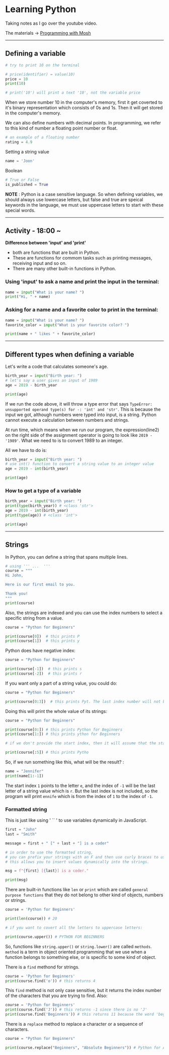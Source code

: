 # Learning Python

Taking notes as I go over the youtube video.

The materials -> [Programming with Mosh](https://www.youtube.com/watch?v=_uQrJ0TkZlc&t=211s)

---

## Defining a variable

```py
# try to print 10 on the terminal

# price(identifier) = value(10)
price = 10 
print(10)

# print('10') will print a text '10', not the variable price
```

When we store number 10 in the computer's memory, first it get coverted to it's binary representation which consists of 0s and 1s. Then it will get stored in the computer's memory. 

We can also define numbers with decimal points. In programming, we refer to this kind of number a floating point number or float.

```py
# an example of a floating number
rating = 4.9
```

Setting a string value 

```py
name = 'Joon'
```

Boolean

```py
# True or False
is_published = True 
```

**NOTE** : Python is a case sensitive language. So when defining variables, we should always use lowercase letters, but false and true are speical keywords in the language, we must use uppercase letters to start with these special words.

---

## Activity - 18:00 ~

**Difference between 'input' and 'print'**
  - both are functions that are built in Python.
  - These are functions for commom tasks such as printing messages, receiving input and so on.
  - There are many other built-in functions in Python.

### Using 'input' to ask a name and print the input in the terminal:

```py
name = input("What is your name? ")
print("Hi, " + name)
```

### Asking for a name and a favorite color to print in the terminal:

```py
name = input("What is your name? ")
favorite_color = input("What is your favorite color? ")

print(name + " likes " + favorite_color)
```

---

## Different types when defining a variable

Let's write a code that calculates someone's age.

```py
birth_year = input("Birth year: ")
# let's say a user gives an input of 1989
age = 2019 - birth_year

print(age)
```

If we run the code above, it will throw a type error that says `TypeError: unsupported operand type(s) for -: 'int' and 'str'`. This is because the input we got, although numbers were typed into input, is a string. Python cannot execute a calculation between numbers and strings.

At run time, which means when we run our program, the expression(line2) on the right side of the assignment operator is going to look like `2019 - '1989'`. What we need to is to convert 1989 to an integer.

All we have to do is:

```py
birth_year = input("Birth year: ")
# use int() function to convert a string value to an integer value
age = 2019 - int(birth_year)

print(age)
```

### How to get a type of a variable

```py
birth_year = input("Birth year: ")
print(type(birth_year)) # <class 'str'>
age = 2019 - int(birth_year)
print(type(age)) # <class 'int'>

print(age)
```

---

## Strings

In Python, you can define a string that spans multiple lines. 

```py
# using ''' ...  '''
course = """ 
Hi John,

Here is our first email to you.

Thank you!
"""
print(course)
```

Also, the strings are indexed and you can use the index numbers to select a specific string from a value.

```py
course = "Python for Beginners"

print(course[0])  # this prints P
print(course[1])  # this prints y
```

Python does have negative index:

```py
course = "Python for Beginners"

print(course[-1])  # this prints s
print(course[-2])  # this prints r 
```

If you want only a part of a string value, you could do:

```py
course = "Python for Beginners"

print(course[0:3])  # this prints Pyt. The last index number will not be printed.
```

Doing this will print the whole value of its strings:

```py
course = "Python for Beginners"

print(course[0:]) # this prints Python for Beginners
print(course[1:]) # this prints ython for Beginners

# if we don't provide the start index, then it will assume that the start index is zero.

print(course[:5]) # this prints Pytho
```

So, if we run something like this, what will be the result? :

```py
name = "Jennifer"
print(name[1:-1])
```

The start index `1` points to the letter `e`, and the index of `-1` will be the last letter of a string value which is `r`. But the last index is not included, so the program will print `ennife` which is from the index of `1` to the index of `-1`.


### Formatted string

This is just like using ' `` ' to use variables dynamically in JavaScript.

```py
first = "John"
last = "Smith"

message = first + " [" + last + "] is a coder"

# in order to use the formatted string, 
# you can prefix your strings with an F and then use curly braces to use the defined variables.
# this allows you to insert values dynamically into the strings.

msg = f"{first} [{last}] is a coder."

print(msg)
```

There are built-in functions like `len` or `print` which are called `general purpose functions` that they do not belong to other kind of objects, numbers or strings.
```py
course = 'Python for Beginners'

print(len(course)) # 20

# if you want to covert all the letters to uppercase letters:

print(course.upper()) # PYTHON FOR BEGINNERS

```

So, functions like `string.upper()` or `string.lower()` are called `methods`. `method` is a term in object oriented programming that we use when a function belongs to something else, or is specific to some kind of object.

There is a `find` methond for strings.

```py
course = 'Python for Beginners'
print(course.find('o')) # this returns 4

```

This `find` method is not only case sensitive, but it returns the index number of the characters that you are trying to find. Also:

```py
course = 'Python for Beginners'
print(course.find('J')) # this returns -1 since there is no 'J' 
print(course.find('Beginners')) # this returns 11 because the word 'beginners' starts with index 11
```

There is a `replace` method to replace a character or a sequence of characters.

```py
course = "Python for Beginners"

print(course.replace("Beginners", "Absolute Beginners")) # Python for Absolute Beginners


```